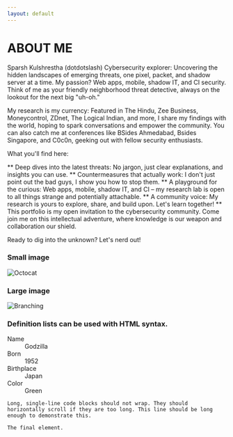 ```yaml
---
layout: default
---
```


# ABOUT ME

Sparsh Kulshrestha (dotdotslash)
Cybersecurity explorer: Uncovering the hidden landscapes of emerging threats, one pixel, packet, and shadow server at a time. My passion? Web apps, mobile, shadow IT, and CI security. Think of me as your friendly neighborhood threat detective, always on the lookout for the next big "uh-oh."

My research is my currency: Featured in The Hindu, Zee Business, Moneycontrol, ZDnet, The Logical Indian, and more, I share my findings with the world, hoping to spark conversations and empower the community. You can also catch me at conferences like BSides Ahmedabad, Bsides Singapore, and C0c0n, geeking out with fellow security enthusiasts.

What you'll find here:

** Deep dives into the latest threats: No jargon, just clear explanations, and insights you can use.
** Countermeasures that actually work: I don't just point out the bad guys, I show you how to stop them.
** A playground for the curious: Web apps, mobile, shadow IT, and CI – my research lab is open to all things strange and potentially attachable.
** A community voice: My research is yours to explore, share, and build upon. Let's learn together!
** This portfolio is my open invitation to the cybersecurity community. Come join me on this intellectual adventure, where knowledge is our weapon and collaboration our shield.

Ready to dig into the unknown? Let's nerd out!



### Small image

![Octocat](https://github.githubassets.com/images/icons/emoji/octocat.png)

### Large image

![Branching](https://guides.github.com/activities/hello-world/branching.png)


### Definition lists can be used with HTML syntax.

<dl>
<dt>Name</dt>
<dd>Godzilla</dd>
<dt>Born</dt>
<dd>1952</dd>
<dt>Birthplace</dt>
<dd>Japan</dd>
<dt>Color</dt>
<dd>Green</dd>
</dl>

```
Long, single-line code blocks should not wrap. They should horizontally scroll if they are too long. This line should be long enough to demonstrate this.
```

```
The final element.
```
